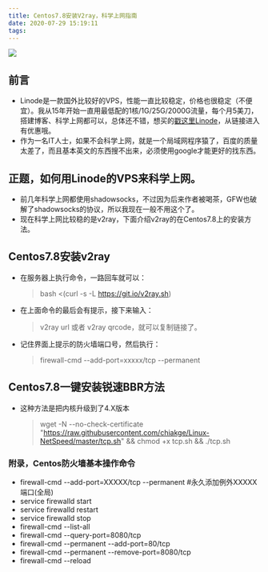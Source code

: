 ```yaml
---
title: Centos7.8安装V2ray，科学上网指南
date: 2020-07-29 15:19:11
tags:
---
```

![](https://img.liweng42.com/upload/image/202007/096a3d9e78f59bc2458410773406c433.jpg)
## 前言
* Linode是一款国外比较好的VPS，性能一直比较稳定，价格也很稳定（不便宜）。我从15年开始一直用最低配的1核/1G/25G/2000G流量，每个月5美刀，搭建博客、科学上网都可以，总体还不错，想买的[戳这里Linode](https://www.linode.com/?r=5983e9477f163113d02c5777227c1683d576e351)，从链接进入有优惠哦。
* 作为一名IT人士，如果不会科学上网，就是一个局域网程序猿了，百度的质量太差了，而且基本英文的东西搜不出来，必须使用google才能更好的找东西。
## 正题，如何用Linode的VPS来科学上网。
* 前几年科学上网都使用shadowsocks，不过因为后来作者被喝茶，GFW也破解了shadowsocks的协议，所以我现在一般不用这个了。
* 现在科学上网比较稳的是v2ray，下面介绍v2ray的在Centos7.8上的安装方法。
## Centos7.8安装v2ray
* 在服务器上执行命令，一路回车就可以：
    > bash <(curl -s -L https://git.io/v2ray.sh)
* 在上面命令的最后会有提示，接下来输入：
    > v2ray url 或者 v2ray qrcode，就可以复制链接了。
* 记住界面上提示的防火墙端口号，然后执行：
    > firewall-cmd --add-port=xxxxx/tcp --permanent
## Centos7.8一键安装锐速BBR方法
* 这种方法是把内核升级到了4.X版本
    > wget -N --no-check-certificate "https://raw.githubusercontent.com/chiakge/Linux-NetSpeed/master/tcp.sh" && chmod +x tcp.sh && ./tcp.sh

### 附录，Centos防火墙基本操作命令
* firewall-cmd --add-port=XXXXX/tcp --permanent #永久添加例外XXXXX端口(全局)
* service firewalld start
* service firewalld restart
* service firewalld stop
* firewall-cmd --list-all 
* firewall-cmd --query-port=8080/tcp
* firewall-cmd --permanent --add-port=80/tcp
* firewall-cmd --permanent --remove-port=8080/tcp
* firewall-cmd --reload